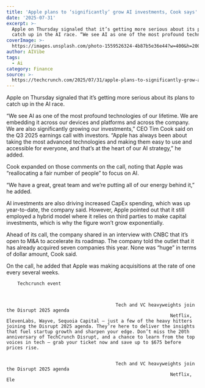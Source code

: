 ```yaml
---
title: 'Apple plans to ‘significantly’ grow AI investments, Cook says'
date: '2025-07-31'
excerpt: >-
  Apple on Thursday signaled that it’s getting more serious about its plans to
  catch up in the AI race. “We see AI as one of the most profound technolog...
coverImage: >-
  https://images.unsplash.com/photo-1559526324-4b87b5e36e44?w=400&h=200&fit=crop&auto=format
author: AIVibe
tags:
  - Ai
category: Finance
source: >-
  https://techcrunch.com/2025/07/31/apple-plans-to-significantly-grow-ai-investments-cook-says/
---
```

Apple on Thursday signaled that it’s getting more serious about its plans to catch up in the AI race. 

“We see AI as one of the most profound technologies of our lifetime. We are embedding it across our devices and platforms and across the company. We are also significantly growing our investments,” CEO Tim Cook said on the Q3 2025 earnings call with investors. “Apple has always been about taking the most advanced technologies and making them easy to use and accessible for everyone, and that’s at the heart of our AI strategy,” he added.


	
	




	
	



Cook expanded on those comments on the call, noting that Apple was “reallocating a fair number of people” to focus on AI. 

“We have a great, great team and we’re putting all of our energy behind it,” he added.

AI investments are also driving increased CapEx spending, which was up year-to-date, the company said. However, Apple pointed out that it still employed a hybrid model where it relies on third parties to make capital investments, which is why the figure won’t grow exponentially. 

Ahead of its call, the company shared in an interview with CNBC that it’s open to M&A to accelerate its roadmap. The company told the outlet that it has already acquired seven companies this year. None was “huge” in terms of dollar amount, Cook said.

On the call, he added that Apple was making acquisitions at the rate of one every several weeks.

	
		
					
		Techcrunch event
		
			
				
											Tech and VC heavyweights join the Disrupt 2025 agenda
																Netflix, ElevenLabs, Wayve, Sequoia Capital — just a few of the heavy hitters joining the Disrupt 2025 agenda. They’re here to deliver the insights that fuel startup growth and sharpen your edge. Don’t miss the 20th anniversary of TechCrunch Disrupt, and a chance to learn from the top voices in tech — grab your ticket now and save up to $675 before prices rise.
									
				
											Tech and VC heavyweights join the Disrupt 2025 agenda
																Netflix, Ele
